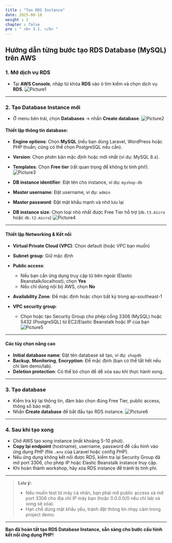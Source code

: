 ```yaml
---
title : "Tạo RDS Instance"
date: 2025-06-18
weight : 1 
chapter : false
pre : " <b> 3.1. </b> "
---
```


## Hướng dẫn từng bước tạo RDS Database (MySQL) trên AWS

### 1. Mở dịch vụ RDS

- Tại **AWS Console**, nhập từ khóa **RDS** vào ô tìm kiếm và chọn dịch vụ **RDS**.
![Picture1](/images/3.1/image1.png)

---

### 2. Tạo Database Instance mới

- Ở menu bên trái, chọn **Databases** → nhấn **Create database**.
![Picture2](/images/3.1/image2.png)

#### Thiết lập thông tin database:

- **Engine options**: Chọn **MySQL** (nếu bạn dùng Laravel, WordPress hoặc PHP thuần; cũng có thể chọn PostgreSQL nếu cần).
- **Version**: Chọn phiên bản mặc định hoặc mới nhất (ví dụ: MySQL 8.x).
- **Templates**: Chọn **Free tier** (rất quan trọng để không bị tính phí!).
![Picture3](/images/3.1/image3.png)

- **DB instance identifier**: Đặt tên cho instance, ví dụ: `myshop-db`
- **Master username**: Đặt username, ví dụ: `admin`
- **Master password**: Đặt mật khẩu mạnh và nhớ lưu lại
- **DB instance size**: Chọn loại nhỏ nhất được Free Tier hỗ trợ (`db.t3.micro` hoặc `db.t2.micro`)
![Picture4](/images/3.1/image4.png)

---

#### Thiết lập Networking & Kết nối

- **Virtual Private Cloud (VPC)**: Chọn default (hoặc VPC bạn muốn)
- **Subnet group**: Giữ mặc định
- **Public access**:  
  - Nếu bạn cần ứng dụng truy cập từ bên ngoài (Elastic Beanstalk/localhost), chọn **Yes**
  - Nếu chỉ dùng nội bộ AWS, chọn **No**
- **Availability Zone**: Để mặc định hoặc chọn bất kỳ trong ap-southeast-1

- **VPC security group**:  
  - Chọn hoặc tạo Security Group cho phép cổng 3306 (MySQL) hoặc 5432 (PostgreSQL) từ EC2/Elastic Beanstalk hoặc IP của bạn
![Picture5](/images/3.1/image5.png)

---

#### Các tùy chọn nâng cao

- **Initial database name**: Đặt tên database sẽ tạo, ví dụ: `shopdb`
- **Backup**, **Monitoring**, **Encryption**: Để mặc định (bạn có thể tắt hết nếu chỉ làm demo/lab).
- **Deletion protection**: Có thể bỏ chọn để dễ xóa sau khi thực hành xong.

---

### 3. Tạo database

- Kiểm tra kỹ lại thông tin, đảm bảo chọn đúng Free Tier, public access, thông số bảo mật.
- Nhấn **Create database** để bắt đầu tạo RDS instance.
![Picture6](/images/3.1/image6.png)

---

### 4. Sau khi tạo xong

- Chờ AWS tạo xong instance (mất khoảng 5-10 phút).
- **Copy lại endpoint** (hostname), username, password để cấu hình vào ứng dụng PHP (file `.env` của Laravel hoặc config PHP).
- Nếu ứng dụng không kết nối được RDS, kiểm tra lại Security Group đã mở port 3306, cho phép IP hoặc Elastic Beanstalk instance truy cập.
- Khi hoàn thành workshop, hãy xóa RDS instance để tránh bị tính phí.

---

> **Lưu ý:**  
> - Nếu muốn test từ máy cá nhân, bạn phải mở public access và mở port 3306 cho địa chỉ IP máy bạn (hoặc 0.0.0.0/0 nếu chỉ lab và xong sẽ xóa).
> - Hạn chế dùng mật khẩu yếu, tránh đặt thông tin nhạy cảm trong project demo.

---

**Bạn đã hoàn tất tạo RDS Database Instance, sẵn sàng cho bước cấu hình kết nối ứng dụng PHP!**


